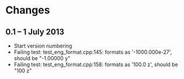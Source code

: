 Changes
=======

0.1 &ndash; 1 July 2013
-----------------------
- Start version numbering
- Failing test: test_eng_format.cpp:145: formats as '-1000.000e-27', should be "-1.00000 y"
- Failing test: test_eng_format.cpp:158: formats as '100.0 z', should be "100 z"
